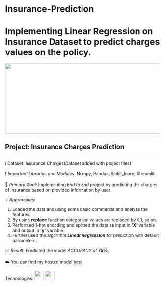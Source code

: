 # Insurance-Prediction
# Implementing Linear Regression on Insurance Dataset to predict charges values on the policy.
<p align="center">
  <img src = "https://www.outlookindia.com/outlookmoney/public/uploads/article/gallery/38d9affd650492adbb3cb0d29daa771c.jpg" width="700" height="230" align="centre">
</p>

## Project: Insurance Charges Prediction
------

:information_source: Dataset: Insurance Charges(Dataset added with project files)

:heavy_exclamation_mark: _Important Libraries and Modules:_ Numpy, Pandas, Scikit_learn, Streamlit

:dart: _Primary Goal:_ Implementing _End to End_ project by predicting the charges of insurance based on provided information by user.

:bulb: _Approaches:_  
1. Loaded the data and using some basic commands and analyse the features.
2. By using **replace** function categorical values are replaced by 0,1, so on.
3. Performed 1-hot encoding and splitted the data as input in **'X'** variable and output in **'y'** variable.
4. Further used the algorithm **_Linear Regression_** for prediction with default parameters.

:chart_with_upwards_trend: _Result:_ Predicted the model *ACCURACY* of **75%**.

:cloud: You can find my hosted model <a href="https://share.streamlit.io/salvi-siddhi333/insurance-prediction/main/main.py">here</a>

Technologies: <img src = "https://user-images.githubusercontent.com/67642750/134745049-58537d7a-4803-483a-8666-394e35931e0e.png" width="30" height="30">
<img src = "https://pbs.twimg.com/profile_images/1366779897423810562/kn7ucNPv.png" width="30" height="30">


